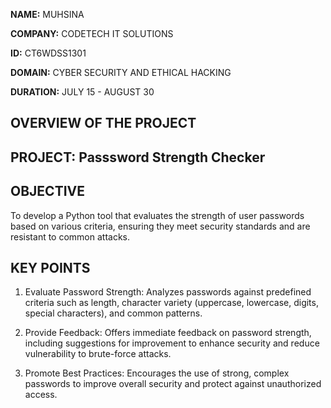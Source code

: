 **NAME:** MUHSINA

**COMPANY:** CODETECH IT SOLUTIONS

**ID:** CT6WDSS1301

**DOMAIN:** CYBER SECURITY AND ETHICAL HACKING

**DURATION:** JULY 15 - AUGUST 30

## OVERVIEW OF THE PROJECT

## PROJECT:  Passsword Strength Checker

## OBJECTIVE 
To develop a Python tool that evaluates the strength of user passwords based on various criteria, ensuring they meet security standards and are resistant to common attacks.


## KEY POINTS

1. Evaluate Password Strength: Analyzes passwords against predefined criteria such as length, character variety (uppercase, lowercase, digits, special characters), and common patterns.

2. Provide Feedback: Offers immediate feedback on password strength, including suggestions for improvement to enhance security and reduce vulnerability to brute-force attacks.

3. Promote Best Practices: Encourages the use of strong, complex passwords to improve overall security and protect against unauthorized access.
